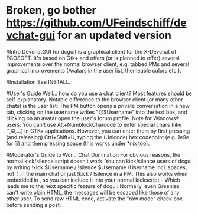 # Broken, go bother https://github.com/UFeindschiff/devchat-gui for an updated version

#Intro
DevchatGUI (or dcgui) is a graphical client for the X-Devchat of EGOSOFT. It's based on Gtk+ and offers (or is planned to offer) several improvements over the normal browser client, e.g. tabbed PMs and several graphical improvements (Avatars in the user list, themeable colors etc.).

#Installation
See INSTALL.

#User's Guide
Well... how do you use a chat client? Most features should be self-explanatory. Notable difference to the browser client (or many other chats) is the user list: The PM button opens a private conversation in a new tab, clicking on the username writes "@$Username" into the text box, and clicking on an avatar open the user's forum profile.
Note for Windows® users: You can't use Alt+NumblockCharcode to enter special chars (like ™,©,...) in GTK+ applications. However, you can enter them by first pressing (and releasing) Ctrl+Shift+U, typing the (Unicode) hex codepoint (e.g. 1e9e for ẞ) and then pressing space (this works under *nix too).

#Moderator's Guide to Wor... Chat Domination
For obvious reasons, the normal kick/silence script doesn't work. You can kick/silence users of dcgui by writing !kick $Username / !silence $Username (Username incl. spaces, not &nbsp;) in the main chat or just !kick / !silence in a PM. This also works when embedded in <!-- -->, so you can include it into your normal kickscript – Which leads me to the next specific feature of dcgui: Normally, even Greenies can't write plain HTML, the messages will be escaped like those of any other user. To send raw HTML code, activate the "raw mode" check box before sending a post.
